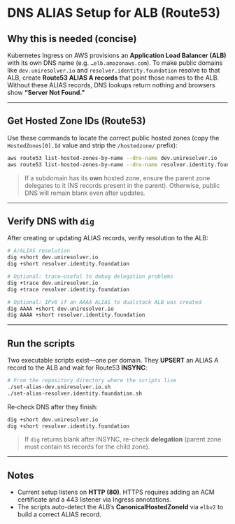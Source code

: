 # DNS ALIAS Setup for ALB (Route53)

## Why this is needed (concise)

Kubernetes Ingress on AWS provisions an **Application Load Balancer (ALB)** with its own DNS name (e.g. `…elb.amazonaws.com`).
To make public domains like `dev.uniresolver.io` and `resolver.identity.foundation` resolve to that ALB, create **Route53 ALIAS A records** that point those names to the ALB. Without these ALIAS records, DNS lookups return nothing and browsers show **“Server Not Found.”**

---

## Get Hosted Zone IDs (Route53)

Use these commands to locate the correct public hosted zones (copy the `HostedZones[0].Id` value and strip the `/hostedzone/` prefix):

```bash
aws route53 list-hosted-zones-by-name --dns-name dev.uniresolver.io
aws route53 list-hosted-zones-by-name --dns-name resolver.identity.foundation
```

> If a subdomain has its **own** hosted zone, ensure the parent zone delegates to it (NS records present in the parent). Otherwise, public DNS will remain blank even after updates.

---

## Verify DNS with `dig`

After creating or updating ALIAS records, verify resolution to the ALB:

```bash
# A/ALIAS resolution
dig +short dev.uniresolver.io
dig +short resolver.identity.foundation

# Optional: trace—useful to debug delegation problems
dig +trace dev.uniresolver.io
dig +trace resolver.identity.foundation

# Optional: IPv6 if an AAAA ALIAS to dualstack ALB was created
dig AAAA +short dev.uniresolver.io
dig AAAA +short resolver.identity.foundation
```

---

## Run the scripts

Two executable scripts exist—one per domain. They **UPSERT** an ALIAS A record to the ALB and wait for Route53 **INSYNC**:

```bash
# From the repository directory where the scripts live
./set-alias-dev.uniresolver.io.sh
./set-alias-resolver.identity.foundation.sh
```

Re‑check DNS after they finish:

```bash
dig +short dev.uniresolver.io
dig +short resolver.identity.foundation
```

> If `dig` returns blank after INSYNC, re-check **delegation** (parent zone must contain `NS` records for the child zone).

---

## Notes

* Current setup listens on **HTTP (80)**. HTTPS requires adding an ACM certificate and a 443 listener via Ingress annotations.
* The scripts auto-detect the ALB’s **CanonicalHostedZoneId** via `elbv2` to build a correct ALIAS record.
